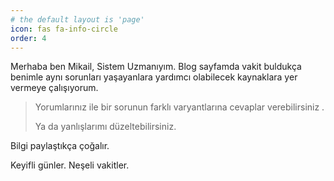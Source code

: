 ```yaml
---
# the default layout is 'page'
icon: fas fa-info-circle
order: 4
---
```


Merhaba ben Mikail, Sistem Uzmanıyım. Blog sayfamda vakit buldukça benimle aynı sorunları yaşayanlara yardımcı olabilecek kaynaklara yer vermeye çalışıyorum.

>Yorumlarınız ile bir sorunun farklı varyantlarına cevaplar verebilirsiniz .
>
>Ya da yanlışlarımı düzeltebilirsiniz.

Bilgi paylaştıkça çoğalır.

Keyifli günler. Neşeli vakitler.

<!-- ![Desktop View](/assets/img/about/mkailaydin.github.io.jpg) -->